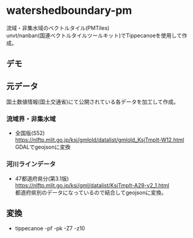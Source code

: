 # watershedboundary-pm
流域・非集水域のベクトルタイル(PMTiles)  
unvt/nanban(国連ベクトルタイルツールキット)でTippecanoeを使用して作成。  

## デモ    

## 元データ  
国土数値情報(国土交通省)にて公開されている各データを加工して作成。  
### 流域界・非集水域  
- 全国版(S52)  
  https://nlftp.mlit.go.jp/ksj/gmlold/datalist/gmlold_KsjTmplt-W12.html  
  GDALでgeojsonに変換  
### 河川ラインデータ  
- 47都道府県分(第3.1版)    
  https://nlftp.mlit.go.jp/ksj/gml/datalist/KsjTmplt-A29-v2_1.html  
  都道府県別のデータになっているので結合してgeojsonに変換。  

## 変換  
- tippecanoe -pf -pk -Z7 -z10
